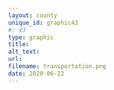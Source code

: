```yaml
---
layout: county 
unique_id: graphic43
#: 43
type: graphic
title: 
alt_text: 
url: 
filename: transportation.png
date: 2020-06-22
---
```

